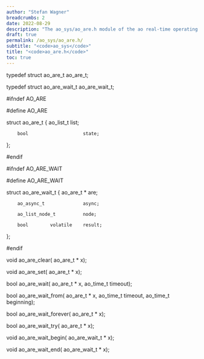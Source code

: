 ```yaml
---
author: "Stefan Wagner"
breadcrumbs: 2
date: 2022-08-29
description: "The ao_sys/ao_are.h module of the ao real-time operating system."
draft: true
permalink: /ao_sys/ao_are.h/ 
subtitle: "<code>ao_sys</code>"
title: "<code>ao_are.h</code>"
toc: true
---
```


typedef struct  ao_are_t        ao_are_t;

typedef struct  ao_are_wait_t   ao_are_wait_t;

#ifndef AO_ARE

#define AO_ARE

struct  ao_are_t
{
        ao_list_t               list;

        bool                    state;
};

#endif

#ifndef AO_ARE_WAIT

#define AO_ARE_WAIT

struct  ao_are_wait_t
{
        ao_are_t *              are;

        ao_async_t              async;

        ao_list_node_t          node;

        bool        volatile    result;
};

#endif

void    ao_are_clear(           ao_are_t * x);

void    ao_are_set(             ao_are_t * x);

bool    ao_are_wait(            ao_are_t * x, ao_time_t timeout);

bool    ao_are_wait_from(       ao_are_t * x, ao_time_t timeout, ao_time_t beginning);

bool    ao_are_wait_forever(    ao_are_t * x);

bool    ao_are_wait_try(        ao_are_t * x);

void    ao_are_wait_begin(      ao_are_wait_t * x);

void    ao_are_wait_end(        ao_are_wait_t * x);

